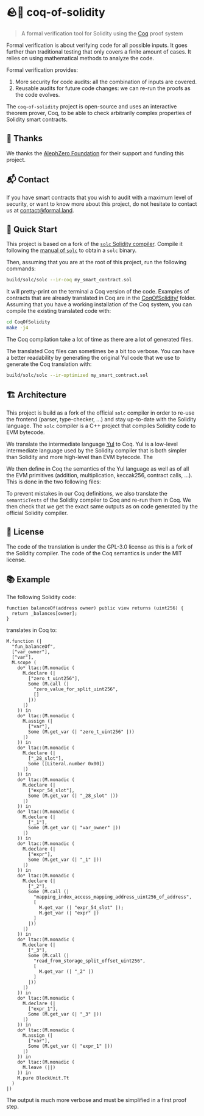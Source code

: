 # 🪨🐓 coq-of-solidity
> A formal verification tool for Solidity using the [Coq](https://coq.inria.fr/) proof system

Formal verification is about verifying code for all possible inputs. It goes further than traditional testing that only covers a finite amount of cases. It relies on using mathematical methods to analyze the code.

Formal verification provides:

1. More security for code audits: all the combination of inputs are covered.
2. Reusable audits for future code changes: we can re-run the proofs as the code evolves.

The `coq-of-solidity` project is open-source and uses an interactive theorem prover, Coq, to be able to check arbitrarily complex properties of Solidity smart contracts.

## 🙏 Thanks

We thanks the [AlephZero Foundation](https://alephzero.org/) for their support and funding this project.

<!-- contact -->
## 📬 Contact

If you have smart contracts that you wish to audit with a maximum level of security, or want to know more about this project, do not hesitate to contact us at [contact@formal.land](mailto:contact@formal.land).

## 🚀 Quick Start

This project is based on a fork of the [`solc` Solidity compiler](https://github.com/ethereum/solidity). Compile it following the [manual of `solc`](https://docs.soliditylang.org/en/latest/installing-solidity.html#building-from-source) to obtain a `solc` binary.

Then, assuming that you are at the root of this project, run the following commands:

```sh
build/solc/solc --ir-coq my_smart_contract.sol
```

It will pretty-print on the terminal a Coq version of the code. Examples of contracts that are already translated in Coq are in the [CoqOfSolidity/](CoqOfSolidity/) folder. Assuming that you have a working installation of the Coq system, you can compile the existing translated code with:

```sh
cd CoqOfSolidity
make -j4
```

The Coq compilation take a lot of time as there are a lot of generated files.

The translated Coq files can sometimes be a bit too verbose. You can have a better readability by generating the original Yul code that we use to generate the Coq translation with:

```sh
build/solc/solc --ir-optimized my_smart_contract.sol
```

## 🏗️ Architecture

This project is build as a fork of the official `solc` compiler in order to re-use the frontend (parser, type-checker, ...) and stay up-to-date with the Solidity language. The `solc` compiler is a C++ project that compiles Solidity code to EVM bytecode.

We translate the intermediate language [Yul](https://docs.soliditylang.org/en/latest/yul.html) to Coq. Yul is a low-level intermediate language used by the Solidity compiler that is both simpler than Solidity and more high-level than EVM bytecode. The

We then define in Coq the semantics of the Yul language as well as of all the EVM primitives (addition, multiplication, keccak256, contract calls, ...). This is done in the two following files:

To prevent mistakes in our Coq definitions, we also translate the `semanticTests` of the Solidity compiler to Coq and re-run them in Coq. We then check that we get the exact same outputs as on code generated by the official Solidity compiler.

## 📝 License

The code of the translation is under the GPL-3.0 license as this is a fork of the Solidity compiler. The code of the Coq semantics is under the MIT license.

## 📚 Example

The following Solidity code:

```solidity
function balanceOf(address owner) public view returns (uint256) {
  return _balances[owner];
}
```

translates in Coq to:

```coq
M.function (|
  "fun_balanceOf",
  ["var_owner"],
  ["var"],
  M.scope (
    do* ltac:(M.monadic (
      M.declare (|
        ["zero_t_uint256"],
        Some (M.call (|
          "zero_value_for_split_uint256",
          []
        |))
      |)
    )) in
    do* ltac:(M.monadic (
      M.assign (|
        ["var"],
        Some (M.get_var (| "zero_t_uint256" |))
      |)
    )) in
    do* ltac:(M.monadic (
      M.declare (|
        ["_28_slot"],
        Some ([Literal.number 0x00])
      |)
    )) in
    do* ltac:(M.monadic (
      M.declare (|
        ["expr_54_slot"],
        Some (M.get_var (| "_28_slot" |))
      |)
    )) in
    do* ltac:(M.monadic (
      M.declare (|
        ["_1"],
        Some (M.get_var (| "var_owner" |))
      |)
    )) in
    do* ltac:(M.monadic (
      M.declare (|
        ["expr"],
        Some (M.get_var (| "_1" |))
      |)
    )) in
    do* ltac:(M.monadic (
      M.declare (|
        ["_2"],
        Some (M.call (|
          "mapping_index_access_mapping_address_uint256_of_address",
          [
            M.get_var (| "expr_54_slot" |);
            M.get_var (| "expr" |)
          ]
        |))
      |)
    )) in
    do* ltac:(M.monadic (
      M.declare (|
        ["_3"],
        Some (M.call (|
          "read_from_storage_split_offset_uint256",
          [
            M.get_var (| "_2" |)
          ]
        |))
      |)
    )) in
    do* ltac:(M.monadic (
      M.declare (|
        ["expr_1"],
        Some (M.get_var (| "_3" |))
      |)
    )) in
    do* ltac:(M.monadic (
      M.assign (|
        ["var"],
        Some (M.get_var (| "expr_1" |))
      |)
    )) in
    do* ltac:(M.monadic (
      M.leave (||)
    )) in
    M.pure BlockUnit.Tt
  )
|)
```

The output is much more verbose and must be simplified in a first proof step.
